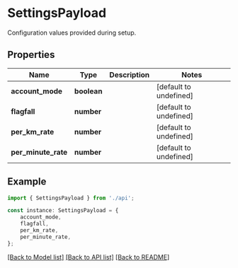 # SettingsPayload

Configuration values provided during setup.

## Properties

Name | Type | Description | Notes
------------ | ------------- | ------------- | -------------
**account_mode** | **boolean** |  | [default to undefined]
**flagfall** | **number** |  | [default to undefined]
**per_km_rate** | **number** |  | [default to undefined]
**per_minute_rate** | **number** |  | [default to undefined]

## Example

```typescript
import { SettingsPayload } from './api';

const instance: SettingsPayload = {
    account_mode,
    flagfall,
    per_km_rate,
    per_minute_rate,
};
```

[[Back to Model list]](../README.md#documentation-for-models) [[Back to API list]](../README.md#documentation-for-api-endpoints) [[Back to README]](../README.md)
